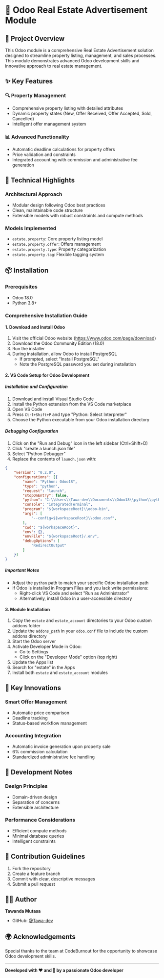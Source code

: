 # 🏡 Odoo Real Estate Advertisement Module
## 🌟 Project Overview
This Odoo module is a comprehensive Real Estate Advertisement solution designed to streamline property listing, management, and sales processes. This module demonstrates advanced Odoo development skills and innovative approach to real estate management.

## ✨ Key Features
### 🔍 Property Management
- Comprehensive property listing with detailed attributes
- Dynamic property states (New, Offer Received, Offer Accepted, Sold, Cancelled)
- Intelligent offer management system

### 📊 Advanced Functionality
- Automatic deadline calculations for property offers
- Price validation and constraints
- Integrated accounting with commission and administrative fee generation

## 🚀 Technical Highlights
### Architectural Approach
- Modular design following Odoo best practices
- Clean, maintainable code structure
- Extensible models with robust constraints and compute methods

### Models Implemented
- `estate.property`: Core property listing model
- `estate.property.offer`: Offers management
- `estate.property.type`: Property categorization
- `estate.property.tag`: Flexible tagging system

## 📦 Installation
### Prerequisites
- Odoo 18.0
- Python 3.8+

### Comprehensive Installation Guide

#### 1. Download and Install Odoo
1. Visit the official Odoo website (https://www.odoo.com/page/download)
2. Download the Odoo Community Edition (18.0)
3. Run the installer
4. During installation, allow Odoo to install PostgreSQL
   - If prompted, select "Install PostgreSQL"
   - Note the PostgreSQL password you set during installation

#### 2. VS Code Setup for Odoo Development

##### Installation and Configuration
1. Download and install Visual Studio Code
2. Install the Python extension from the VS Code marketplace
3. Open VS Code
4. Press `Ctrl+Shift+P` and type "Python: Select Interpreter"
5. Choose the Python executable from your Odoo installation directory

##### Debugging Configuration
1. Click on the "Run and Debug" icon in the left sidebar (Ctrl+Shift+D)
2. Click "create a launch.json file"
3. Select "Python Debugger"
4. Replace the contents of `launch.json` with:

```json
{
    "version": "0.2.0",
    "configurations": [{
        "name": "Python: Odoo18",
        "type": "python",
        "request": "launch",
        "stopOnEntry": false,
        "python": "C:\\Users\\Tawa-dev\\Documents\\Odoo18\\python\\python.exe",
        "console": "integratedTerminal",
        "program": "${workspaceRoot}\\odoo-bin",
        "args": [
            "--config=${workspaceRoot}\\odoo.conf",
        ],
        "cwd": "${workspaceRoot}",
        "env": {},
        "envFile": "${workspaceRoot}/.env",
        "debugOptions": [
            "RedirectOutput"
        ]
    }]
}
```

##### Important Notes
- Adjust the `python` path to match your specific Odoo installation path
- If Odoo is installed in Program Files and you lack write permissions:
  - Right-click VS Code and select "Run as Administrator"
  - Alternatively, install Odoo in a user-accessible directory

#### 3. Module Installation
1. Copy the `estate` and `estate_account` directories to your Odoo custom addons folder
2. Update the `addons_path` in your `odoo.conf` file to include the custom addons directory
3. Start the Odoo server
4. Activate Developer Mode in Odoo:
   - Go to Settings
   - Click on the "Developer Mode" option (top right)
5. Update the Apps list
6. Search for "estate" in the Apps
7. Install both `estate` and `estate_account` modules

## 🌈 Key Innovations
### Smart Offer Management
- Automatic price comparison
- Deadline tracking
- Status-based workflow management

### Accounting Integration
- Automatic invoice generation upon property sale
- 6% commission calculation
- Standardized administrative fee handling

## 📝 Development Notes
### Design Principles
- Domain-driven design
- Separation of concerns
- Extensible architecture

### Performance Considerations
- Efficient compute methods
- Minimal database queries
- Intelligent constraints

## 🤝 Contribution Guidelines
1. Fork the repository
2. Create a feature branch
3. Commit with clear, descriptive messages
4. Submit a pull request


## 👨‍💻 Author
**Tawanda Mutasa**
- GitHub: [@Tawa-dev](https://github.com/Tawa-dev)

## 🌍 Acknowledgements
Special thanks to the team at CodeBurnout for the opportunity to showcase Odoo development skills.

---
**Developed with ❤️ and 🧠 by a passionate Odoo developer**

